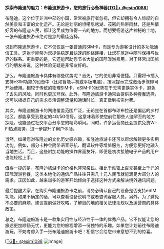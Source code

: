 **探索布隆迪的魅力：布隆迪旅游卡，您的旅行必备神器[[TG💪+ @esim1088](https://t.me/s/esim1088)]**

布隆迪，这个位于非洲中部的小国，常常被旅行者忽视，但它却拥有令人惊叹的自然美景和丰富的文化遗产。无论是壮丽的坦噶尼喀湖、茂密的热带雨林，还是热情好客的布隆迪人民，都让这里成为值得一去的地方。而想要畅游这片神秘的土地，一张布隆迪旅游卡绝对是您的最佳选择。

说到布隆迪旅游卡，它不仅仅是一张普通的SIM卡，而是专为游客设计的多功能通信工具。这张卡能够为您提供稳定且快速的网络连接，让您在旅途中随时保持与世界的联系。更重要的是，它还能帮助您节省大量的国际漫游费用。对于经常出国旅行的朋友来说，这种体验无疑是非常友好的。

那么，布隆迪旅游卡具体有哪些优势呢？首先，它的使用非常便捷。只需将卡插入支持eSIM功能的设备中（比如智能手机或平板电脑），按照提示完成激活步骤即可开始使用。相较于传统的物理SIM卡，eSIM卡的优势在于无需更换实体卡，避免了丢失的风险，同时也更加环保。此外，布隆迪旅游卡通常会提供多种套餐选择，您可以根据自己的需求灵活调整流量和通话时长，真正做到按需付费。

其次，布隆迪旅游卡的网络覆盖范围广泛，无论是在首都布琼布拉还是偏远的乡村地区，都能享受到稳定的4G/5G信号。这意味着即使您前往那些人迹罕至的地方探险，也能通过社交平台分享您的精彩瞬间。同时，许多运营商还会提供免费Wi-Fi热点服务，进一步提升了用户体验。

当然，如果您对布隆迪的文化历史感兴趣，布隆迪旅游卡还可以帮您解锁更多实用功能。例如，部分卡种会附带语音导航、翻译软件等增值服务，方便您更好地融入当地生活。而且，这些附加功能的操作界面友好，即便是初次接触电子产品的用户也能轻松上手。

值得一提的是，布隆迪旅游卡的价格也非常亲民。相比于动辄上百元甚至上千元的国际漫游套餐，这类本地化的通信产品往往只需几十元人民币就能满足大部分人的需求。正因如此，越来越多的游客开始倾向于选择这种方式来解决境外通讯问题。

最后提醒大家，在购买布隆迪旅游卡之前，请务必确认自己的设备是否支持eSIM功能。如果不确定的话，可以查看设备说明书或者咨询客服人员。另外，为了避免不必要的麻烦，建议提前做好攻略，了解目的地的相关法律法规以及运营商的具体政策。

总之，布隆迪旅游卡是一款集实用性与经济性于一体的优秀产品。它不仅能让您的旅途更加顺畅无忧，更能为您的旅程增添一份独特的乐趣。如果您计划前往布隆迪游玩，不妨考虑入手一张布隆迪旅游卡吧！相信它会给您带来意想不到的惊喜。

[[TG💪+ @esim1088](https://t.me/s/esim1088) ![Image](https://i.postimg.cc/4NQfJmqS/Snipaste-2025-05-13-00-14-12.png)]